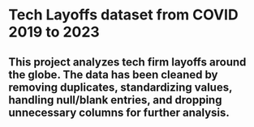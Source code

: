 # Tech Layoffs dataset from COVID 2019 to 2023


## This project analyzes tech firm layoffs around the globe. The data has been cleaned by removing duplicates, standardizing values, handling null/blank entries, and dropping unnecessary columns for further analysis.